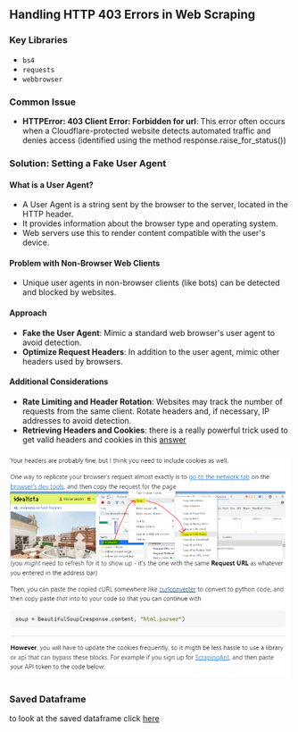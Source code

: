 ## Handling HTTP 403 Errors in Web Scraping

### Key Libraries
- `bs4`
- `requests`
- `webbrowser`

### Common Issue
- **HTTPError: 403 Client Error: Forbidden for url**: This error often occurs when a Cloudflare-protected website detects automated traffic and denies access (identified using the method response.raise_for_status())

### Solution: Setting a Fake User Agent

#### What is a User Agent?
- A User Agent is a string sent by the browser to the server, located in the HTTP header.
- It provides information about the browser type and operating system.
- Web servers use this to render content compatible with the user's device.

#### Problem with Non-Browser Web Clients
- Unique user agents in non-browser clients (like bots) can be detected and blocked by websites.

#### Approach
- **Fake the User Agent**: Mimic a standard web browser's user agent to avoid detection.
- **Optimize Request Headers**: In addition to the user agent, mimic other headers used by browsers.

#### Additional Considerations
- **Rate Limiting and Header Rotation**: Websites may track the number of requests from the same client. Rotate headers and, if necessary, IP addresses to avoid detection.
- **Retrieving Headers and Cookies**: there is a really powerful trick used to get valid headers and cookies in this [answer](https://stackoverflow.com/a/74187673)

![StackOverflow Answer](https://github.com/SimBoex/WebScrapingProjects/blob/bfd63d6a34601d3c35c6f9af0f6bafeba6fed9a7/project_1/bot.png)

### Saved Dataframe
to look at the saved dataframe click [here](https://github.com/SimBoex/WebScrapingProjects/blob/1142acfd17c8ada86db64a3f0df2ba246093b5e5/project_1/rooms.csv)

